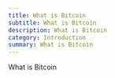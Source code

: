 ```yaml
---
title: What is Bitcoin
subtitle: What is Bitcoin
description: What is Bitcoin
category: Introduction
summary: What is Bitcoin
---
```

What is Bitcoin